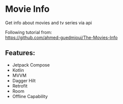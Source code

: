 # Movie Info  

Get info about movies and tv series via api

Following tutorial from:  
https://github.com/ahmed-guedmioui/The-Movies-Info

## Features: 
- Jetpack Compose  
- Kotlin  
- MVVM  
- Dagger Hilt  
- Retrofit  
- Room  
- Offline Capability  
